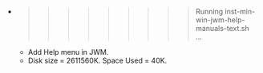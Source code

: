 * >>>>>>>>> Running inst-min-win-jwm-help-manuals-text.sh ...
  * Add Help menu in JWM.
  * Disk size = 2611560K. Space Used = 40K.
